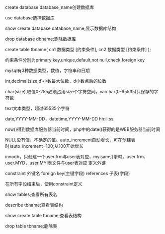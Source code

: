 create database database_name创建数据库

use database选择数据库

show create database database_name;显示数据库结构

drop database dbname;删除数据库

create table tbname(
    cn1 数据类型 [约束条件],
    cn2 数据类型 [约束条件]
);

约束条件分别为primary key,unique,default,not null,check,foreign key

mysql有3种数据类型，数值，字符串和日期

int,decimal(size,d)小数最大位数，d小数点后的位数

char(size),取值0-255必须占用size个字符空间，varchar(0-65535)只保存的字符数

text文本类型，超过65535个字符

date,YYYY-MM-DD，datetime,YYYY-MM-DD hh:ii:ss

now()得到数据库服务器当前时间，php中的date()获得的是WEB服务器当前时间

NULL没有值，不确定的值。auto_increment自动增长，可在创建表时)auto_increment=100;从100开始增长

innodb，只创建一个user.frm与user表对应，myisam引擎时，user.frm，user.MYD，user.MYI表文件与user表对应
定义外键

constraint 外键名 foreign key(主键字段) references 子表(字段)

在所有字段结束后，使用constraint定义

show tables;查看所有表名

describe tbname;查看表结构

show create table tbname;查看表结构

drop table tbname;删除表




